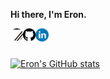 **Hi there, I'm Eron.**

<a href="https://www.jialinying.com">
  <img align="left" alt="personal web" width="20px" src="https://github.com/Grimnirobser/icons/blob/master/icon/IMG_8218.png" />
<a href="https://github.com/Grimnirobser">
  <img align="left" alt="github" width="20px" src="https://github.com/Grimnirobser/icons/blob/master/icon/github.svg" />
</a>
<a href="https://www.linkedin.com/in/jialin-ying-aa551b18a/">
  <img align="left" alt="linkedin" width="21px" src="https://github.com/Grimnirobser/icons/blob/master/icon/linkedin.svg" />

</a>

<br />
<br />

[![Eron's GitHub stats](https://github-readme-stats.vercel.app/api?username=Grimnirobser&show_icons=true&theme=tokyonight)](https://github.com/anuraghazra/github-readme-stats)
